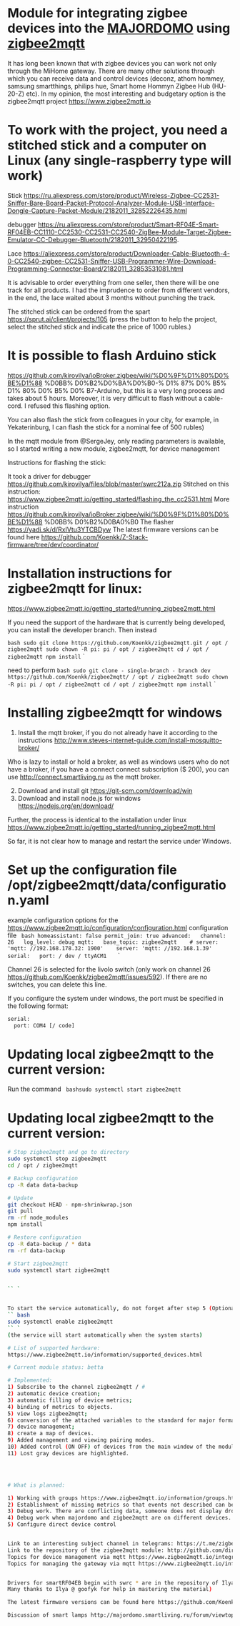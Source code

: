 # Module for integrating zigbee devices into the [MAJORDOMO](https://majordomohome.com/) using [zigbee2mqtt](https://www.zigbee2mqtt.io)




It has long been known that with zigbee devices you can work not only through the MiHome gateway. There are many other solutions through which you can receive data and control devices (deconz, athom hommey, samsung smartthings, philips hue, Smart home Hommyn Zigbee Hub (HU-20-Z) etc). In my opinion, the most interesting and budgetary option is the zigbee2mqtt project https://www.zigbee2mqtt.io

# To work with the project, you need a stitched stick and a computer on Linux (any single-raspberry type will work)


Stick https://ru.aliexpress.com/store/product/Wireless-Zigbee-CC2531-Sniffer-Bare-Board-Packet-Protocol-Analyzer-Module-USB-Interface-Dongle-Capture-Packet-Module/2182011_32852226435.html

debugger https://ru.aliexpress.com/store/product/Smart-RF04E-Smart-RF04EB-CC1110-CC2530-CC2531-CC2540-ZigBee-Module-Target-Zigbee-Emulator-CC-Debugger-Bluetooth/2182011_32950422195.

Lace https://aliexpress.com/store/product/Downloader-Cable-Bluetooth-4-0-CC2540-zigbee-CC2531-Sniffer-USB-Programmer-Wire-Download-Programming-Connector-Board/2182011_32853531081.html


It is advisable to order everything from one seller, then there will be one track for all products. I had the imprudence to order from different vendors, in the end, the lace waited about 3 months without punching the track.

The stitched stick can be ordered from the spart https://sprut.ai/client/projects/105 (press the button to help the project, select the stitched stick and indicate the price of 1000 rubles.)

# It is possible to flash Arduino stick

https://github.com/kirovilya/ioBroker.zigbee/wiki/%D0%9F%D1%80%D0%BE%D1%88 %D0BB% D0%B2%D0%BA%D0%B0-% D1% 87% D0% B5% D1% 80% D0% B5% D0% B7-Arduino, but this is a very long process and takes about 5 hours. Moreover, it is very difficult to flash without a cable-cord. I refused this flashing option.

You can also flash the stick from colleagues in your city, for example, in Yekaterinburg, I can flash the stick for a nominal fee of 500 rubles)

In the mqtt module from @SergeJey, only reading parameters is available, so I started writing a new module, zigbee2mqtt, for device management

Instructions for flashing the stick:

It took a driver for debugger https://github.com/kirovilya/files/blob/master/swrc212a.zip
Stitched on this instruction: https://www.zigbee2mqtt.io/getting_started/flashing_the_cc2531.html
More instruction https://github.com/kirovilya/ioBroker.zigbee/wiki/%D0%9F%D1%80%D0%BE%D1%88 %D0BB% D0%B2%D0BA0%B0
The flasher https://yadi.sk/d/RxIVtu3YTCBDyw
The latest firmware versions can be found here https://github.com/Koenkk/Z-Stack-firmware/tree/dev/coordinator/


# Installation instructions for zigbee2mqtt for linux:
https://www.zigbee2mqtt.io/getting_started/running_zigbee2mqtt.html

If you need the support of the hardware that is currently being developed, you can install the developer branch. Then instead

`` bash
sudo git clone https://github.com/Koenkk/zigbee2mqtt.git / opt / zigbee2mqtt
sudo chown -R pi: pi / opt / zigbee2mqtt
cd / opt / zigbee2mqtt
npm install
`` `

need to perform
`` bash
sudo git clone - single-branch - branch dev https://github.com/Koenkk/zigbee2mqtt/ / opt / zigbee2mqtt
sudo chown -R pi: pi / opt / zigbee2mqtt
cd / opt / zigbee2mqtt
npm install
`` `

# Installing zigbee2mqtt for windows
1) Install the mqtt broker, if you do not already have it according to the instructions http://www.steves-internet-guide.com/install-mosquitto-broker/

Who is lazy to install or hold a broker, as well as windows users who do not have a broker, if you have a connect connect subscription ($ 200), you can use http://connect.smartliving.ru as the mqtt broker.

2) Download and install git
https://git-scm.com/download/win
3) Download and install node.js for windows
https://nodejs.org/en/download/


Further, the process is identical to the installation under linux https://www.zigbee2mqtt.io/getting_started/running_zigbee2mqtt.html

So far, it is not clear how to manage and restart the service under Windows.

# Set up the configuration file /opt/zigbee2mqtt/data/configuration.yaml
example configuration options for the https://www.zigbee2mqtt.io/configuration/configuration.html configuration file
`` bash
homeassistant: false
permit_join: true
advanced:
  channel: 26
  log_level: debug
mqtt:
  base_topic: zigbee2mqtt
   # server: 'mqtt: //192.168.178.32: 1900'
   server: 'mqtt: //192.168.1.39'
  
serial:
  port: / dev / ttyACM1
  `` `

Channel 26 is selected for the livolo switch (only work on channel 26 https://github.com/Koenkk/zigbee2mqtt/issues/592). If there are no switches, you can delete this line.

If you configure the system under windows, the port must be specified in the following format:
``` bash
serial:
  port: COM4 [/ code]
```


# Updating local zigbee2mqtt to the current version:

Run the command
``` bashsudo systemctl start zigbee2mqtt```

# Updating local zigbee2mqtt to the current version:

``` bash
# Stop zigbee2mqtt and go to directory
sudo systemctl stop zigbee2mqtt
cd / opt / zigbee2mqtt

# Backup configuration
cp -R data data-backup

# Update
git checkout HEAD - npm-shrinkwrap.json
git pull
rm -rf node_modules
npm install

# Restore configuration
cp -R data-backup / * data
rm -rf data-backup

# Start zigbee2mqtt
sudo systemctl start zigbee2mqtt


`` `


To start the service automatically, do not forget after step 5 (Optional) Running as a daemon with systemctl
`` bash
sudo systemctl enable zigbee2mqtt
`` `
(the service will start automatically when the system starts)

# List of supported hardware:
https://www.zigbee2mqtt.io/information/supported_devices.html

# Current module status: betta

# Implemented:
1) Subscribe to the channel zigbee2mqtt / #
2) automatic device creation;
3) automatic filling of device metrics;
4) binding of metrics to objects.
5) view logs zigbee2mqtt;
6) conversion of the attached variables to the standard for major format (instead of 1/0 in zigbee2mqtt ON / OFF is used);
7) device management;
8) create a map of devices.
9) Added management and viewing pairing modes.
10) Added control (ON OFF) of devices from the main window of the module.
11) Lost gray devices are highlighted.




# What is planned:

1) Working with groups https://www.zigbee2mqtt.io/information/groups.html
2) Establishment of missing metrics so that events not described can be linked)
3) Debug work. There are conflicting data, someone does not display drop-down lists with pictures and so on.
4) Debug work when majordomo and zigbee2mqtt are on different devices. Requested information to unbind from configs https://github.com/Koenkk/zigbee2mqtt/issues/1236
5) Configure direct device control


Link to an interesting subject channel in telegrams: https://t.me/zigbeer
Link to the repository of the zigbee2mqtt module: http://github.com/directman66/majordomo-zigbee2mqtt/
Topics for device management via mqtt https://www.zigbee2mqtt.io/integration/home_assistant.html
Topics for managing the gateway via mqtt https://www.zigbee2mqtt.io/information/mqtt_topics_and_message_structure.html#zigbee2mqttbridgelog


Drivers for smartRF04EB begin with swrc * are in the repository of Ilya Kiraova https://github.com/kirovilya/files
Many thanks to Ilya @ goofyk for help in mastering the material)

The latest firmware versions can be found here https://github.com/Koenkk/Z-Stack-firmware/tree/dev/coordinator/

Discussion of smart lamps http://majordomo.smartliving.ru/forum/viewtopic.php?f=8&t=6016&p=95733#p95733
